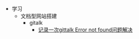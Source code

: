 *  学习
    * 文档型网站搭建
        * gitalk
            * [记录一次gittalk Error not found问题解决](/docs/记录一次gitPage的搭建过程.md)